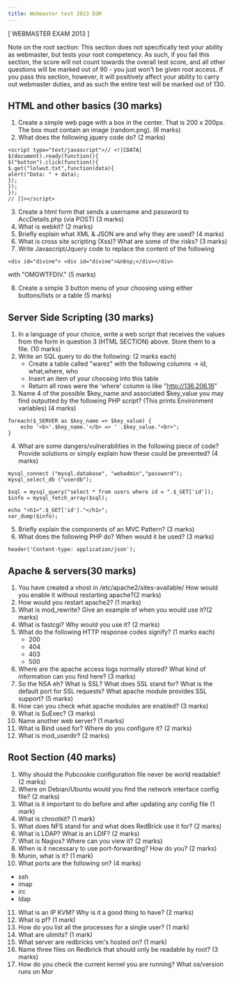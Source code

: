 ```yaml
---
title: Webmaster test 2013 EGM
---
```


[ WEBMASTER EXAM 2013 ]

Note on the root section: This section does not specifically test your ability
as webmaster, but tests your root competency. As such, if you fail this section,
the score will not count towards the overall test score, and all other questions
will be marked out of 90 - you just won't be given root access. If you pass this
section, however, it will positively affect your ability to carry out webmaster
duties, and as such the entire test will be marked out of 130.

## HTML and other basics (30 marks)

1.  Create a simple web page with a box in the center. That is 200 x 200px. The
    box must contain an image (random.png). (6 marks)
2.  What does the following jquery code do? (2 marks)

```
<script type="text/javascript">// <![CDATA[
$(document).ready(function(){
$("button").click(function(){
$.get("lolwut.txt",function(data){
alert("Data: " + data);
});
});
});
// ]]></script>
```

3.  Create a html form that sends a username and password to AccDetails.php (via
    POST) (3 marks)
4.  What is webkit? (2 marks)
5.  Briefly explain what XML & JSON are and why they are used? (4 marks)
6.  What is cross site scripting (Xss)? What are some of the risks? (3 marks)
7.  Write Javascript/Jquery code to replace the content of the following</pre>

```
<div id="divine"> <div id="divine">&nbsp;</div></div>
```

with "OMGWTFDIV." (5 marks)

8.  Create a simple 3 button menu of your choosing using either buttons/lists or
    a table (5 marks)

## Server Side Scripting (30 marks)

1.  In a language of your choice, write a web script that receives the values
    from the form in question 3 (HTML SECTION) above. Store them to a file. (10
    marks)
2.  Write an SQL query to do the following: (2 marks each)
    - Create a table called "warez" with the following columns -> id,
      what,where, who
    - Insert an item of your choosing into this table
    - Return all rows were the 'where' column is like "http://136.206.16"
3.  Name 4 of the possible $key_name and associated $key_value you may find
    outputted by the following PHP script? (This prints Environment variables)
    (4 marks)

```
foreach($_SERVER as $key_name => $key_value) {
	echo '<b>'.$key_name.'</b> => ' .$key_value."<br>";
}
```

4.  What are some dangers/vulnerabilities in the following piece of code?
    Provide solutions or simply explain how these could be prevented? (4 marks)

```
mysql_connect ("mysql.database", "webadmin","password");
mysql_select_db ("userdb");

$sql = mysql_query("select * from users where id = ".$_GET['id']);
$info = mysql_fetch_array($sql);

echo "<h1>".$_GET['id']."</h1>";
var_dump($info);
```

5.  Briefly explain the components of an MVC Pattern? (3 marks)
6.  What does the following PHP do? When would it be used? (3 marks)

`header('Content-type: application/json');`

## Apache & servers(30 marks)

1.  You have created a vhost in /etc/apache2/sites-available/ How would you
    enable it without restarting apache?(2 marks)
2.  How would you restart apache2? (1 marks)
3.  What is mod_rewrite? Give an example of when you would use it?(2 marks)
4.  What is fastcgi? Why would you use it? (2 marks)
5.  What do the following HTTP response codes signify? (1 marks each)
    - 200
    - 404
    - 403
    - 500
6.  Where are the apache access logs normally stored? What kind of information
    can you find here? (3 marks)
7.  So the NSA eh? What is SSL? What does SSL stand for? What is the default
    port for SSL requests? What apache module provides SSL support? (5 marks)
8.  How can you check what apache modules are enabled? (3 marks)
9.  What is SuExec? (3 marks)
10. Name another web server? (1 marks)
11. What is Bind used for? Where do you configure it? (2 marks)
12. What is mod_userdir? (2 marks)

## Root Section (40 marks)

1.  Why should the Pubcookie configuration file never be world readable? (2
    marks)
2.  Where on Debian/Ubuntu would you find the network interface config file? (2
    marks)
3.  What is it important to do before and after updating any config file (1
    mark)
4.  What is chrootkit? (1 mark)
5.  What does NFS stand for and what does RedBrick use it for? (2 marks)
6.  What is LDAP? What is an LDIF? (2 marks)
7.  What is Nagios? Where can you view it? (2 marks)
8.  When is it necessary to use port-forwarding? How do you? (2 marks)
9.  Munin, what is it? (1 mark)
10. What ports are the following on? (4 marks)

- ssh
- imap
- irc
- ldap

11. What is an IP KVM? Why is it a good thing to have? (2 marks)
12. What is pf? (1 mark)
13. How do you list all the processes for a single user? (1 mark)
14. What are ulimits? (1 mark)
15. What server are redbricks vm's hosted on? (1 mark)
16. Name three files on Redbrick that should only be readable by root? (3 marks)
17. How do you check the current kernel you are running? What os/version runs on
    Mor</pre>
